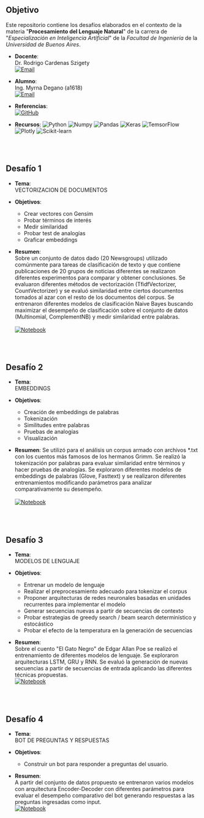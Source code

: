 ## Objetivo

Este repositorio contiene los desafíos elaborados en el contexto de la materia "**Procesamiento del Lenguaje Natural**" de la carrera de "*Especialización en Inteligencia Artificial*" de la *Facultad de Ingeniería* de la *Universidad de Buenos Aires*.


* **Docente**:  
Dr. Rodrigo Cardenas Szigety
<br><a href="mailto:rodrigo.cardenas.sz@gmail.com"><img alt="Email" src="https://img.shields.io/badge/Gmail-rodrigo.cardenas.sz@gmail.com-B9E1F5?style=flat-square&logo=gmail"></a>


* **Alumno**:  
Ing. Myrna Degano (a1618)
<br><a href="mailto:myrna.l.degano@gmail.com"><img alt="Email" src="https://img.shields.io/badge/Gmail-myrna.l.degano@gmail.com-B9E1F5?style=flat-square&logo=gmail"></a>


* **Referencias**:  
<a href="https://github.com/FIUBA-Posgrado-Inteligencia-Artificial/procesamiento_lenguaje_natural" target="_blank"><img alt="GitHub" src="https://img.shields.io/badge/FIUBA%20Posgrado%20Inteligencia%20Artificial-Procesamiento%20lenguaje%20natural-B9E1F5?style=flat-square&logo=github"></a>


* **Recursos**:
<img src="https://img.shields.io/badge/Python-B9E1F5?style=for-the-badge&logo=python&logoColor=white" alt="Python" /> <img src="https://img.shields.io/badge/Numpy-B9E1F5?style=for-the-badge&logo=numpy&logoColor=white" alt="Numpy" /> <img src="https://img.shields.io/badge/Pandas-B9E1F5?style=for-the-badge&logo=pandas&logoColor=white" alt="Pandas" /> <img src="https://img.shields.io/badge/Keras-B9E1F5?style=for-the-badge&logo=keras&logoColor=white" alt="Keras" /> <img src="https://img.shields.io/badge/TensorFlow-B9E1F5?style=for-the-badge&logo=tensorflow&logoColor=white" alt="TemsorFlow" /> <img src="https://img.shields.io/badge/Plotly-B9E1F5?style=for-the-badge&logo=plotly&logoColor=white" alt="Plotly" /> <img src="https://img.shields.io/badge/scikit_learn-B9E1F5?style=for-the-badge&logo=scikit-learn&logoColor=white" alt="Scikit-learn" />

<br><br>
## Desafío 1

* **Tema**:  
VECTORIZACION DE DOCUMENTOS

* **Objetivos**:  
   - Crear vectores con Gensim  
   - Probar términos de interés  
   - Medir similaridad  
   - Probar test de analogías  
   - Graficar embeddings  

* **Resumen**:  
Sobre un conjunto de datos dado (20 Newsgroups) utilizado comúnmente para tareas de clasificación de texto y que contiene publicaciones de 20 grupos de noticias diferentes se realizaron diferentes experimentos para comparar y obtener conclusiones.
Se evaluaron diferentes métodos de vectorización (TfidfVectorizer, CountVectorizer) y se evaluó similaridad entre ciertos documentos tomados al azar con el resto de los documentos del corpus.
Se entrenaron diferentes modelos de clasificación Naive Bayes buscando maximizar el desempeño de clasificación sobre el conjunto de datos (Multinomial, ComplementNB) y medir similaridad entre palabras.  <br>  
<a href="/D1" target="_blank"><img alt="Notebook" src="https://img.shields.io/badge/Google%20Colab-Ver%20notebook%20(Desarrollo%20y%20conclusiones)-B9E1F5?style=flat-square&logo=googlecolab"></a>

<br><br>
## Desafío 2

* **Tema**:  
EMBEDDINGS

* **Objetivos**:  
   - Creación de embeddings de palabras 
   - Tokenización
   - Similitudes entre palabras
   - Pruebas de analogías
   - Visualización  

* **Resumen**:
Se utilizó para el análisis un corpus armado con archivos *.txt con los cuentos más famosos de los hermanos Grimm.  Se realizó la tokenización por palabras para evaluar similaridad entre términos y hacer pruebas de analogías.  Se exploraron diferentes modelos de embeddings de palabras (Glove, Fasttext) y se realizaron diferentes entrenamientos modificando parámetros para analizar comparativamente su desempeño.  <br>  
<a href="/D1" target="_blank"><img alt="Notebook" src="https://img.shields.io/badge/Google%20Colab-Ver%20notebook%20(Desarrollo%20y%20conclusiones)-B9E1F5?style=flat-square&logo=googlecolab"></a>

<br><br>
## Desafío 3

* **Tema**:  
MODELOS DE LENGUAJE

* **Objetivos**:
   - Entrenar un modelo de lenguaje
   - Realizar el preprocesamiento adecuado para tokenizar el corpus
   - Proponer arquitecturas de redes neuronales basadas en unidades recurrentes para implementar el modelo
   - Generar secuencias nuevas a partir de secuencias de contexto
   - Probar estrategias de greedy search / beam search determinístico y estocástico
   - Probar el efecto de la temperatura en la generación de secuencias 

* **Resumen**:  
Sobre el cuento "El Gato Negro" de Edgar Allan Poe se realizó el entrenamiento de diferentes modelos de lenguaje.  Se exploraron arquitecturas LSTM, GRU y RNN.  Se evaluó la generación de nuevas secuencias a partir de secuencias de entrada aplicando las diferentes técnicas propuestas.  <br>
<a href="/D1" target="_blank"><img alt="Notebook" src="https://img.shields.io/badge/Google%20Colab-Ver%20notebook%20(Desarrollo%20y%20conclusiones)-B9E1F5?style=flat-square&logo=googlecolab"></a>

<br><br>
## Desafío 4

* **Tema**:  
BOT DE PREGUNTAS Y RESPUESTAS

* **Objetivos**:  
   - Construir un bot para responder a preguntas del usuario.

* **Resumen**:  
A partir del conjunto de datos propuesto se entrenaron varios modelos con arquitectura Encoder-Decoder con diferentes parámetros para evaluar el desempeño comparativo del bot generando respuestas a las preguntas ingresadas como input.  <br>
<a href="/D1" target="_blank"><img alt="Notebook" src="https://img.shields.io/badge/Google%20Colab-Ver%20notebook%20(Desarrollo%20y%20conclusiones)-B9E1F5?style=flat-square&logo=googlecolab"></a>


